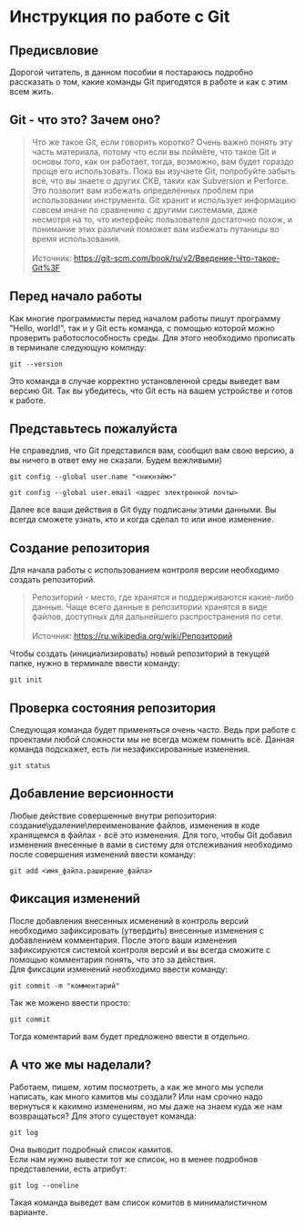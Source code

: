 # Инструкция по работе с Git


## Предисвловие

Дорогой читатель, в данном пособии я постараюсь подробно рассказать о том, какие команды Git пригодятся в работе и как с этим всем жить.

## Git - что это? Зачем оно?

>Что же такое Git, если говорить коротко? Очень важно понять эту часть материала, потому что если вы поймёте, что такое Git и основы того, как он работает, тогда, возможно, вам будет гораздо проще его использовать. Пока вы изучаете Git, попробуйте забыть всё, что вы знаете о других СКВ, таких как Subversion и Perforce. Это позволит вам избежать определённых проблем при использовании инструмента. Git хранит и использует информацию совсем иначе по сравнению с другими системами, даже несмотря на то, что интерфейс пользователя достаточно похож, и понимание этих различий поможет вам избежать путаницы во время использования.</br></br>Источник: https://git-scm.com/book/ru/v2/Введение-Что-такое-Git%3F

## Перед начало работы

Как многие программисты перед началом работы пишут программу "Hello, world!", так и у Git есть команда, с помощью которой можно проверить работоспособность среды. Для этого необходимо прописать в терминале следующую компнду:

    git --version

Это команда в случае корректно установленной среды выведет вам версию Git. Так вы убедитесь, что Git есть на вашем устройстве и готов к работе.

## Представьтесь пожалуйста

Не справедлив, что Git представился вам, сообщил вам свою версию, а вы ничего в ответ ему не сказали. Будем вежливыми)

    git config --global user.name "<никнэйм>"

    git config --global user.email <адрес электронной почты>

Далее все ваши действия в Git буду подписаны этими данными. Вы всегда сможете узнать, кто и когда сделал то или иное изменение.

## Создание репозитория

Для начала работы с использованием контроля версии необходимо создать репозиторий.

>Репозиторий - место, где хранятся и поддерживаются какие-либо данные. Чаще всего данные в репозитории хранятся в виде файлов, доступных для дальнейшего распространения по сети.</br></br>Источник: https://ru.wikipedia.org/wiki/Репозиторий

Чтобы создать (инициализировать) новый репозиторий в текущей папке, нужно в терминале ввести команду:

    git init

## Проверка состояния репозитория

Следующая команда будет применяться очень часто. Ведь при работе с проектами любой сложности мы не всегда можем помнить всё. Данная команда подскажет, есть ли незафиксированные изменения.
    
    git status

## Добавление версионности

Любые действие совершенные внутри репозитория: создание\удаление\переименование файлов, изменения в коде хранящемся в файлах - всё это изменения.
Для того, чтобы Git добавил изменения внесенные в вами в систему для отслеживания необходимо после совершения изменений ввести команду: 

    git add <имя_файла.раширение_файла>

## Фиксация изменений

После добавления внесенных исменений в контроль версий необходимо зафиксировать (утвердить) внесенные изменения с добавлением комментария.
После этого ваши изменения зафиксируются системой контроля версий и вы всегда сможите с помощью комментария понять, что это за действия.<br>Для фиксации изменений необходимо ввести команду:

    git commit -m "комментарий"

Так же можено ввести просто:

    git commit

Тогда коментарий вам будет предложено ввести в отдельно.

## А что же мы наделали?

Работаем, пишем, хотим посмотреть, а как же много мы успели написать, как много камитов мы создали? Или нам срочно надо вернуться к какимно изменениям, но мы даже на знаем куда же нам возвращаться? Для этого существует команда:

    git log

Она выводит подробный список камитов.<br>
Если нам нужно вывести тот же список, но в менее подробнов представлении, есть атрибут:

    git log --oneline

Такая команда выведет вам список комитов в минималистичном варианте.<br>


